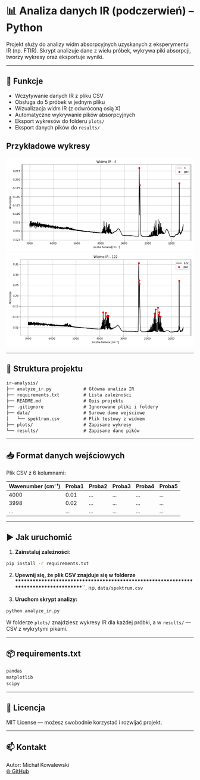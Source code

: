 # 📊 Analiza danych IR (podczerwień) – Python

Projekt służy do analizy widm absorpcyjnych uzyskanych z eksperymentu IR (np. FTIR). Skrypt analizuje dane z wielu próbek, wykrywa piki absorpcji, tworzy wykresy oraz eksportuje wyniki.

---

## 🚀 Funkcje

- Wczytywanie danych IR z pliku CSV
- Obsługa do 5 próbek w jednym pliku
- Wizualizacja widm IR (z odwróconą osią X)
- Automatyczne wykrywanie pików absorpcyjnych
- Eksport wykresów do folderu `plots/`
- Eksport danych pików do `results/`

## Przykładowe wykresy

![alt text](widmo_4.png)
![alt text](plots/widmo_122.png)

---

## 📁 Struktura projektu

```
ir-analysis/
├── analyze_ir.py            # Główna analiza IR
├── requirements.txt         # Lista zależności
├── README.md                # Opis projektu
├── .gitignore               # Ignorowane pliki i foldery
├── data/                    # Surowe dane wejściowe
│   └── spektrum.csv         # Plik testowy z widmem
├── plots/                   # Zapisane wykresy
└── results/                 # Zapisane dane pików
```

---

## 📥 Format danych wejściowych

Plik CSV z 6 kolumnami:

| Wavenumber (cm⁻¹) | Proba1 | Proba2 | Proba3 | Proba4 | Proba5 |
| ----------------- | ------ | ------ | ------ | ------ | ------ |
| 4000              | 0.01   | ...    | ...    | ...    | ...    |
| 3998              | 0.02   | ...    | ...    | ...    | ...    |
| ...               | ...    | ...    | ...    | ...    | ...    |

---

## ▶️ Jak uruchomić

1. **Zainstaluj zależności**:

```bash
pip install -r requirements.txt
```

2. **Upewnij się, że plik CSV znajduje się w folderze \*\*\*\*\*\*\*\*\*\*\*\*\*\*\*\*\*\*\*\*\*\*\*\*\*\*\*\*\*\*\*\*\*\*\*\*\*\*\*\*\*\*\*\*\*\*\*\*\*\*\*\*\*\*\*\*\*\*\*\*\*\*\*\*\*\*\*\*\*\*\*\*\*\*\*\*\*\*\*\*\*\*\*\***``, np. `data/spektrum.csv`

3. **Uruchom skrypt analizy:**

```bash
python analyze_ir.py
```

W folderze `plots/` znajdziesz wykresy IR dla każdej próbki, a w `results/` — CSV z wykrytymi pikami.

---

## 📦 requirements.txt

```txt
pandas
matplotlib
scipy
```

---

## 📜 Licencja

MIT License — możesz swobodnie korzystać i rozwijać projekt.

---

## 📫 Kontakt

Autor: Michał Kowalewski\
[🌐 ](https://github.com/run4theh111z-stack)[GitHub](https://github.com/run4theh111z-stack)

